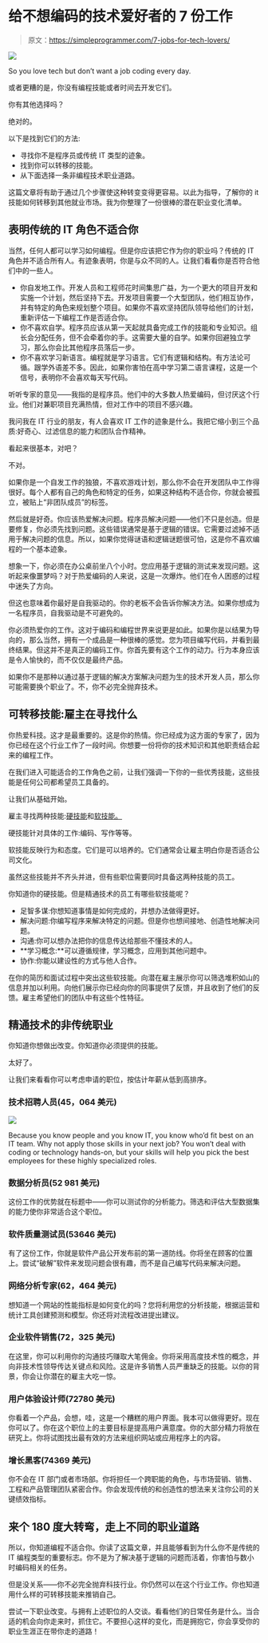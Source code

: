 # 给不想编码的技术爱好者的 7 份工作

> 原文：<https://simpleprogrammer.com/7-jobs-for-tech-lovers/>

![](img/cd1ffe840bcef91c262a958e26416262.png)

So you love tech but don’t want a job coding every day.

或者更糟的是，你没有编程技能或者时间去开发它们。

你有其他选择吗？

绝对的。

以下是找到它们的方法:

*   寻找你不是程序员或传统 IT 类型的迹象。
*   找到你可以转移的技能。
*   从下面选择一条非编程技术职业道路。

这篇文章将有助于通过几个步骤使这种转变变得更容易。以此为指导，了解你的 it 技能如何转移到其他就业市场。我为你整理了一份很棒的潜在职业变化清单。

## 表明传统的 IT 角色不适合你

当然，任何人都可以学习如何编程。但是你应该把它作为你的职业吗？传统的 IT 角色并不适合所有人。有迹象表明，你是与众不同的人。让我们看看你是否符合他们中的一些人。

*   你自发地工作。开发人员和工程师花时间集思广益，为一个更大的项目开发和实施一个计划，然后坚持下去。开发项目需要一个大型团队，他们相互协作，并有特定的角色来规划整个项目。如果你不喜欢坚持团队领导给他们的计划，重新评估一下编程工作是否适合你。
*   你不喜欢自学。程序员应该从第一天起就具备完成工作的技能和专业知识。组长会分配任务，但不会牵着你的手。这需要大量的自学。如果你回避独立学习，那么你会比其他程序员落后一步。
*   你不喜欢学习新语言。编程就是学习语言。它们有逻辑和结构。有方法论可循。跟学外语差不多。因此，如果你害怕在高中学习第二语言课程，这是一个信号，表明你不会喜欢每天写代码。

听听专家的意见——我指的是程序员。他们中的大多数人热爱编码，但讨厌这个行业。他们对兼职项目充满热情，但对工作中的项目不感兴趣。

我问我在 IT 行业的朋友，有人会喜欢 IT 工作的迹象是什么。我把它缩小到三个品质:好奇心、过滤信息的能力和团队合作精神。

看起来很基本，对吧？

不对。

如果你是一个自发工作的独狼，不喜欢游戏计划，那么你不会在开发团队中工作得很好。每个人都有自己的角色和特定的任务，如果这种结构不适合你，你就会被孤立，被贴上“非团队成员”的标签。

然后就是好奇。你应该热爱解决问题。程序员解决问题——他们不只是创造。但是要修复，你必须先找到问题。这些错误通常是基于逻辑的错误。它需要过滤掉不适用于解决问题的信息。所以，如果你觉得谜语和逻辑谜题很可怕，这是你不喜欢编程的一个基本迹象。

想象一下，你必须在办公桌前坐八个小时。您应用基于逻辑的测试来发现问题。这听起来像噩梦吗？对于热爱编码的人来说，这是一次爆炸。他们在令人困惑的过程中迷失了方向。

但这也意味着你最好是自我驱动的。你的老板不会告诉你解决方法。如果你想成为一名程序员，自我驱动是不可避免的。

你必须热爱你的工作。这对于编码和编程世界来说更是如此。如果你是以结果为导向的，那么当然，拥有一个成品是一种很棒的感觉。您为项目编写代码，并看到最终结果。但这并不是真正的编码工作。你首先要有这个工作的动力。行为本身应该是令人愉快的，而不仅仅是最终产品。

如果你不是那种以通过基于逻辑的解决方案解决问题为生的技术开发人员，那么你可能需要换个职业了。不，你不必完全抛弃技术。

## 可转移技能:雇主在寻找什么

你热爱科技。这才是最重要的。这是你的热情。你已经成为这方面的专家了，因为你已经在这个行业工作了一段时间。你想要一份将你的技术知识和其他职责结合起来的编程工作。

在我们进入可能适合的工作角色之前，让我们强调一下你的一些优秀技能，这些技能是任何公司都希望员工具备的。

让我们从基础开始。

雇主寻找两种技能:[硬技能](https://zety.com/blog/hard-skills-soft-skills)和[软技能。](https://simpleprogrammer.com/get/softskills)

硬技能针对具体的工作:编码、写作等等。

软技能反映行为和态度。它们是可以培养的。它们通常会让雇主明白你是否适合公司文化。

虽然这些技能并不齐头并进，但有些职位需要同时具备这两种技能的员工。

你知道你的硬技能。但是精通技术的员工有哪些软技能呢？

*   足智多谋:你想知道事情是如何完成的，并想办法做得更好。
*   解决问题:你编写程序来解决特定的问题。但是你也想间接地、创造性地解决问题。
*   沟通:你可以想办法把你的信息传达给那些不懂技术的人。
*   **学习概念:**可以遵循规律，学习概念，应用到其他问题中。
*   协作:你能以建设性的方式与他人合作。

在你的简历和面试过程中突出这些软技能。向潜在雇主展示你可以筛选堆积如山的信息并加以利用。向他们展示你已经向你的同事提供了反馈，并且收到了他们的反馈。雇主希望他们的团队中有这些个性特征。

## 精通技术的非传统职业

你知道你想做出改变。你知道你必须提供的技能。

太好了。

让我们来看看你可以考虑申请的职位，按估计年薪从低到高排序。

### 技术招聘人员(45，064 美元)

![](img/8a2c52e5a2a36bc828a19452aaa39c6d.png)

Because you know people and you know IT, you know who’d fit best on an IT team. Why not apply those skills in your next job? You won’t deal with coding or technology hands-on, but your skills will help you pick the best employees for these highly specialized roles.

### 数据分析员(52 981 美元)

这份工作的优势就在标题中——你可以测试你的分析能力。筛选和评估大型数据集的能力使你非常适合这个职位。

### 软件质量测试员(53646 美元)

有了这份工作，你就是软件产品公开发布前的第一道防线。你将坐在顾客的位置上。尝试“破解”软件来发现问题会很有趣，而不是自己编写代码来解决问题。

### 网络分析专家(62，464 美元)

想知道一个网站的性能指标是如何变化的吗？您将利用您的分析技能，根据运营和统计工具创建预测和模型。你还将对流程改进提出建议。

### 企业软件销售(72，325 美元)

在这里，你可以利用你的沟通技巧赚取大笔佣金。你将采用高度技术性的概念，并向非技术性领导传达关键点和风险。这是许多销售人员严重缺乏的技能。以你的背景，你会让你潜在的雇主大吃一惊。

### 用户体验设计师(72780 美元)

你看着一个产品，会想，哇，这是一个糟糕的用户界面。我本可以做得更好。现在你可以了。你在这个职位上的主要目标是提高用户满意度。你的大部分精力将放在研究上。你将试图找出最有效的方法来组织网站或应用程序上的内容。

### 增长黑客(74369 美元)

你不会在 IT 部门或者市场部。你将担任一个跨职能的角色，与市场营销、销售、工程和产品管理团队紧密合作。你会发现传统的和创造性的想法来关注你公司的关键绩效指标。

## 来个 180 度大转弯，走上不同的职业道路

所以，你知道编程不适合你。你读了这篇文章，并且能够看到为什么你不是传统的 IT 编程类型的重要标志。你不是为了解决基于逻辑的问题而活着，你害怕与数小时编码相关的任务。

但是没关系——你不必完全抛弃科技行业。你仍然可以在这个行业工作。你也知道用什么样的可转移技能来推销自己。

尝试一下职业改变。与拥有上述职位的人交谈。看看他们的日常任务是什么。当合适的机会向你走来时，抓住它。不要担心这样的变化，而是拥抱它，你会享受你的职业生涯正在带你走的道路！